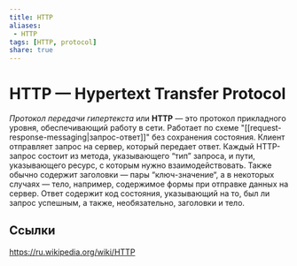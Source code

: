 ```yaml
---
title: HTTP
aliases:
 - HTTP
tags: [HTTP, protocol]
share: true
---
```

# HTTP — Hypertext Transfer Protocol
*Протокол передачи гипертекста* или **HTTP** — это протокол прикладного уровня, обеспечивающий работу в сети. Работает по схеме "[[request-response-messaging|запрос-ответ]]" без сохранения состояния. Клиент отправляет запрос на сервер, который передает ответ.
Каждый HTTP-запрос состоит из метода, указывающего “тип” запроса, и пути, указывающего ресурс, с которым нужно взаимодействовать. Также обычно содержит заголовки — пары “ключ-значение“, а в некоторых случаях — тело, например, содержимое формы при отправке данных на сервер.
Ответ содержит код состояния, указывающий на то, был ли запрос успешным, а также, необязательно, заголовки и тело.
## Ссылки
https://ru.wikipedia.org/wiki/HTTP